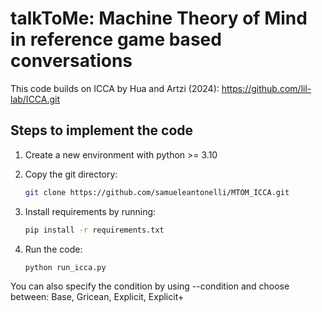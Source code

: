 # talkToMe: Machine Theory of Mind in reference game based conversations

This code builds on ICCA by Hua and Artzi (2024): https://github.com/lil-lab/ICCA.git

## Steps to implement the code

1. Create a new environment with python >= 3.10

2. Copy the git directory: 

   ```bash
   git clone https://github.com/samueleantonelli/MTOM_ICCA.git

3. Install requirements by running:
   ```bash
   pip install -r requirements.txt

4.  Run the code:
    ```bash
    python run_icca.py
You can also specify the condition by using --condition and choose between: Base, Gricean, Explicit, Explicit+
